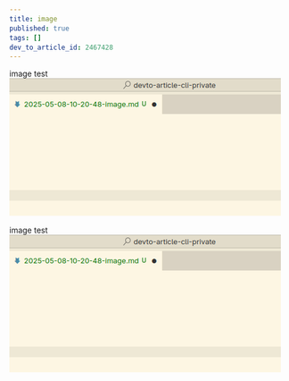 ```yaml
---
title: image
published: true
tags: []
dev_to_article_id: 2467428
---
```


image test
![img](./images/Screenshot%20From%202025-05-08%2010-21-18.png)


image test
![img](https://raw.githubusercontent.com/ken-okabe/devto-article-cli-private/refs/heads/main/articles/images/Screenshot%20From%202025-05-08%2010-21-18.png?token=GHSAT0AAAAAADDHHFJ42BSMYSUT5BQJQDIM2A4CWXA)




 